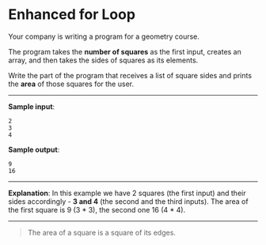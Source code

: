 # Enhanced for Loop

Your company is writing a program for a geometry course.

The program takes the **number of squares** as the first input, creates an array, and then takes the sides of squares as its elements.

Write the part of the program that receives a list of square sides and prints the **area** of those squares for the user.

---

**Sample input**:  
```
2
3
4
```

**Sample output**:  
```
9
16
```

---

**Explanation**: In this example we have 2 squares (the first input) and their sides accordingly - **3 and 4** (the second and the third inputs). The area of the first square is 9 (3 * 3), the second one 16 (4 * 4).

---

>The area of a square is a square of its edges.
